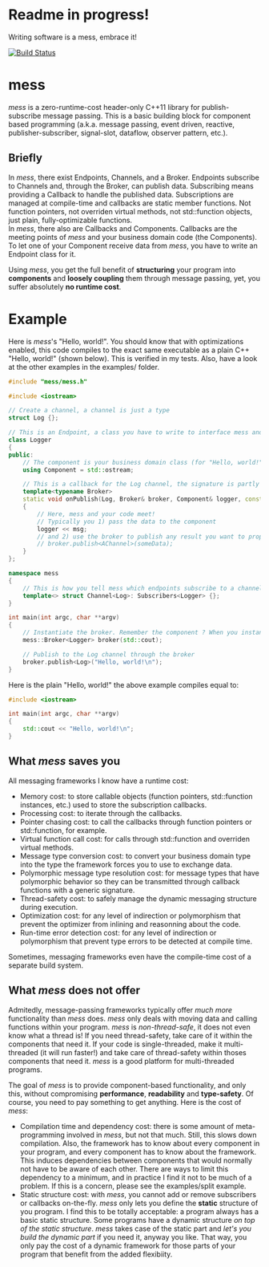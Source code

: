 # Readme in progress!
Writing software is a mess, embrace it!

[![Build Status](https://travis-ci.org/LouisCharlesC/mess.svg?branch=master)](https://travis-ci.org/LouisCharlesC/mess)

# mess
*mess* is a zero-runtime-cost header-only C++11 library for publish-subscribe message passing. This is a basic building block for component based programming (a.k.a. message passing, event driven, reactive, publisher-subscriber, signal-slot, dataflow, observer pattern, etc.).

## Briefly
In *mess*, there exist Endpoints, Channels, and a Broker. Endpoints subscribe to Channels and, through the Broker, can publish data. Subscribing means providing a Callback to handle the published data. Subscriptions are managed at compile-time and callbacks are static member functions. Not function pointers, not overriden virtual methods, not std::function objects, just plain, fully-optimizable functions.  
In *mess*, there also are Callbacks and Components. Callbacks are the meeting points of *mess* and your business domain code (the Components). To let one of your Component receive data from *mess*, you have to write an Endpoint class for it.

Using *mess*, you get the full benefit of **structuring** your program into **components** and **loosely coupling** them through message passing, yet, you suffer absolutely **no runtime cost**.

# Example
Here is *mess*'s "Hello, world!". You should know that with optimizations enabled, this code compiles to the exact same executable as a plain C++ "Hello, world!" (shown below). This is verified in my tests. Also, have a look at the other examples in the examples/ folder.

```c++
#include "mess/mess.h"

#include <iostream>

// Create a channel, a channel is just a type
struct Log {};

// This is an Endpoint, a class you have to write to interface mess and a business domain class
class Logger
{
public:
	// The component is your business domain class (for "Hello, world!", an std::ostream suffices)
	using Component = std::ostream;

	// This is a callback for the Log channel, the signature is partly imposed by mess
	template<typename Broker>
	static void onPublish(Log, Broker& broker, Component& logger, const char msg[])
	{
		// Here, mess and your code meet!
		// Typically you 1) pass the data to the component
		logger << msg;
		// and 2) use the broker to publish any result you want to propagate.
		// broker.publish<AChannel>(someData);
	}
};

namespace mess
{
	// This is how you tell mess which endpoints subscribe to a channel.
	template<> struct Channel<Log>: Subscribers<Logger> {};
}

int main(int argc, char **argv)
{
	// Instantiate the broker. Remember the component ? When you instantiate the broker, you have to provide it with an instance of each component in your program (std::cout is an instance of std::ostream).
	mess::Broker<Logger> broker(std::cout);

	// Publish to the Log channel through the broker
	broker.publish<Log>("Hello, world!\n");
}
```
Here is the plain "Hello, world!" the above example compiles equal to:
```c++
#include <iostream>

int main(int argc, char **argv)
{
	std::cout << "Hello, world!\n";
}
```

## What *mess* saves you
All messaging frameworks I know have a runtime cost:
* Memory cost: to store callable objects (function pointers, std::function instances, etc.) used to store the subscription callbacks.
* Processing cost: to iterate through the callbacks.
* Pointer chasing cost: to call the callbacks through function pointers or std::function, for example.
* Virtual function call cost: for calls through std::function and overriden virtual methods.
* Message type conversion cost: to convert your business domain type into the type the framework forces you to use to exchange data.
* Polymorphic message type resolution cost: for message types that have polymorphic behavior so they can be transmitted through callback functions with a generic signature.
* Thread-safety cost: to safely manage the dynamic messaging structure during execution.
* Optimization cost: for any level of indirection or polymorphism that prevent the optimizer from inlining and reasonning about the code.
* Run-time error detection cost: for any level of indirection or polymorphism that prevent type errors to be detected at compile time.

Sometimes, messaging frameworks even have the compile-time cost of a separate build system.

## What *mess* does not offer
Admitedly, message-passing frameworks typically offer *much more* functionality than *mess* does. *mess* only deals with moving data and calling functions within your program. *mess* is *non-thread-safe*, it does not even know what a thread is! If you need thread-safety, take care of it within the components that need it. If your code is single-threaded, make it multi-threaded (it will run faster!) and take care of thread-safety within thoses components that need it. *mess* is a good platform for multi-threaded programs.

The goal of *mess* is to provide component-based functionality, and only this, without compromising **performance**, **readability** and **type-safety**. Of course, you need to pay something to get anything. Here is the cost of *mess*:
* Compilation time and dependency cost: there is some amount of meta-programming involved in *mess*, but not that much. Still, this slows down compilation. Also, the framework has to know about every component in your program, and every component has to know about the framework. This induces dependencies between components that would normally not have to be aware of each other. There are ways to limit this dependency to a minimum, and in practice I find it not to be much of a problem. If this is a concern, please see the examples/split example.
* Static structure cost: with *mess*, you cannot add or remove subscribers or callbacks on-the-fly. *mess* only lets you define the **static** structure of you program. I find this to be totally acceptable: a program always has a basic static structure. Some programs have a dynamic structure *on top of the static structure*. *mess* takes case of the static part and *let's you build the dynamic part* if you need it, anyway you like. That way, you only pay the cost of a dynamic framework for those parts of your program that benefit from the added flexibiity.
